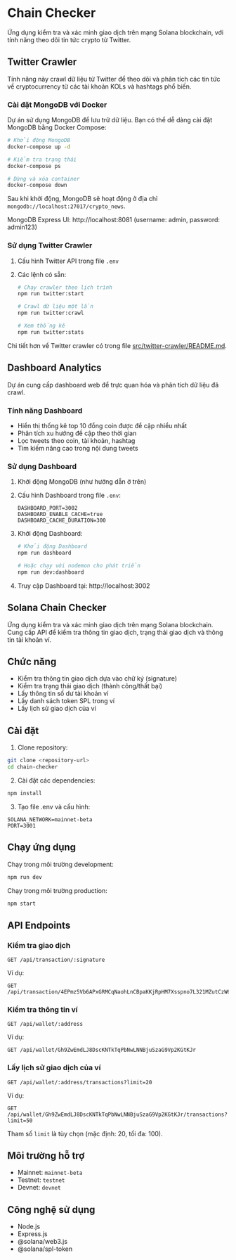 # Chain Checker

Ứng dụng kiểm tra và xác minh giao dịch trên mạng Solana blockchain, với tính năng theo dõi tin tức crypto từ Twitter.

## Twitter Crawler

Tính năng này crawl dữ liệu từ Twitter để theo dõi và phân tích các tin tức về cryptocurrency từ các tài khoản KOLs và hashtags phổ biến.

### Cài đặt MongoDB với Docker

Dự án sử dụng MongoDB để lưu trữ dữ liệu. Bạn có thể dễ dàng cài đặt MongoDB bằng Docker Compose:

```bash
# Khởi động MongoDB
docker-compose up -d

# Kiểm tra trạng thái
docker-compose ps

# Dừng và xóa container
docker-compose down
```

Sau khi khởi động, MongoDB sẽ hoạt động ở địa chỉ `mongodb://localhost:27017/crypto_news`.

MongoDB Express UI: http://localhost:8081 (username: admin, password: admin123)

### Sử dụng Twitter Crawler

1. Cấu hình Twitter API trong file `.env`

2. Các lệnh có sẵn:
   ```bash
   # Chạy crawler theo lịch trình
   npm run twitter:start
   
   # Crawl dữ liệu một lần
   npm run twitter:crawl
   
   # Xem thống kê
   npm run twitter:stats
   ```

Chi tiết hơn về Twitter crawler có trong file [src/twitter-crawler/README.md](src/twitter-crawler/README.md).

## Dashboard Analytics

Dự án cung cấp dashboard web để trực quan hóa và phân tích dữ liệu đã crawl.

### Tính năng Dashboard

- Hiển thị thống kê top 10 đồng coin được đề cập nhiều nhất
- Phân tích xu hướng đề cập theo thời gian
- Lọc tweets theo coin, tài khoản, hashtag
- Tìm kiếm nâng cao trong nội dung tweets

### Sử dụng Dashboard

1. Khởi động MongoDB (như hướng dẫn ở trên)

2. Cấu hình Dashboard trong file `.env`:
   ```
   DASHBOARD_PORT=3002
   DASHBOARD_ENABLE_CACHE=true
   DASHBOARD_CACHE_DURATION=300
   ```

3. Khởi động Dashboard:
   ```bash
   # Khởi động Dashboard
   npm run dashboard
   
   # Hoặc chạy với nodemon cho phát triển
   npm run dev:dashboard
   ```

4. Truy cập Dashboard tại: http://localhost:3002

## Solana Chain Checker

Ứng dụng kiểm tra và xác minh giao dịch trên mạng Solana blockchain. Cung cấp API để kiểm tra thông tin giao dịch, trạng thái giao dịch và thông tin tài khoản ví.

## Chức năng

- Kiểm tra thông tin giao dịch dựa vào chữ ký (signature)
- Kiểm tra trạng thái giao dịch (thành công/thất bại)
- Lấy thông tin số dư tài khoản ví
- Lấy danh sách token SPL trong ví
- Lấy lịch sử giao dịch của ví

## Cài đặt

1. Clone repository:
```bash
git clone <repository-url>
cd chain-checker
```

2. Cài đặt các dependencies:
```bash
npm install
```

3. Tạo file .env và cấu hình:
```
SOLANA_NETWORK=mainnet-beta
PORT=3001
```

## Chạy ứng dụng

Chạy trong môi trường development:
```bash
npm run dev
```

Chạy trong môi trường production:
```bash
npm start
```

## API Endpoints

### Kiểm tra giao dịch
```
GET /api/transaction/:signature
```

Ví dụ:
```
GET /api/transaction/4EPmz5Vb6APxGRMCqNaohLnCBpaKKjRpHM7Xsspno7L321MZutCzW6S1TPwYBEw8Sin9yG8euYiYFJ7N5MwFSSHT
```

### Kiểm tra thông tin ví
```
GET /api/wallet/:address
```

Ví dụ:
```
GET /api/wallet/Gh9ZwEmdLJ8DscKNTkTqPbNwLNNBjuSzaG9Vp2KGtKJr
```

### Lấy lịch sử giao dịch của ví
```
GET /api/wallet/:address/transactions?limit=20
```

Ví dụ:
```
GET /api/wallet/Gh9ZwEmdLJ8DscKNTkTqPbNwLNNBjuSzaG9Vp2KGtKJr/transactions?limit=50
```

Tham số `limit` là tùy chọn (mặc định: 20, tối đa: 100).

## Môi trường hỗ trợ

- Mainnet: `mainnet-beta`
- Testnet: `testnet`
- Devnet: `devnet`

## Công nghệ sử dụng

- Node.js
- Express.js
- @solana/web3.js
- @solana/spl-token